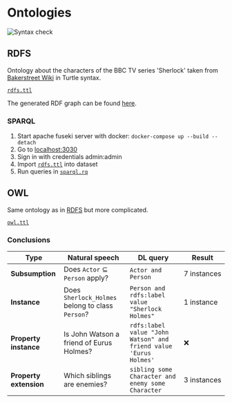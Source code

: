 # Ontologies

![Syntax check](https://github.com/thisIsTheFoxe/semantic-web/workflows/Syntax%20check/badge.svg)

## RDFS

Ontology about the characters of the BBC TV series 'Sherlock' taken from [Bakerstreet Wiki](https://bakerstreet.fandom.com/wiki/Main_Page) in Turtle syntax.

[`rdfs.ttl`](/RDFS/rdfs.ttl)

The generated RDF graph can be found [here](http://www.thisisthefoxe.me/semantic-web/).

### SPARQL

1. Start apache fuseki server with docker: `docker-compose up --build --detach`
2. Go to [localhost:3030](http://localhost:3030/)
3. Sign in with credentials admin:admin
4. Import [`rdfs.ttl`](/RDFS/rdfs.ttl) into dataset
5. Run queries in [`sparql.rq`](/RDFS/sparql.rq)

## OWL

Same ontology as in [RDFS](#rdfs) but more complicated.

[`owl.ttl`](/OWL/owl.ttl)

### Conclusions

| Type | Natural speech | DL query | Result |
| --- | --- | --- | --- |
| **Subsumption** | Does `Actor` &#8838; `Person` apply? | `Actor and Person` | 7&nbsp;instances |
| **Instance** | Does `Sherlock_Holmes` belong to class `Person`? | `Person and rdfs:label value "Sherlock Holmes"` | 1&nbsp;instance |
| **Property instance** | Is John Watson a friend of Eurus Holmes? | `rdfs:label value "John Watson" and friend value 'Eurus Holmes'` | :x: |
| **Property extension** | Which siblings are enemies? | `sibling some Character and enemy some Character` | 3&nbsp;instances |
